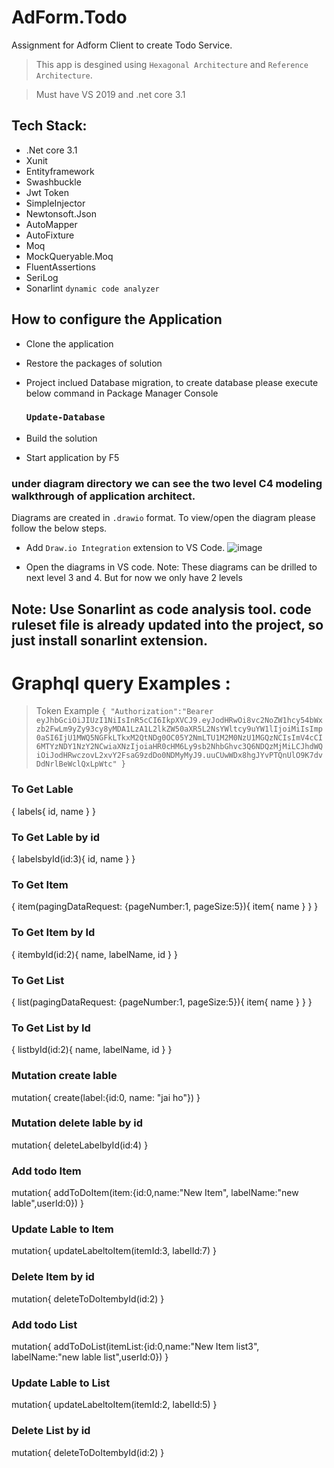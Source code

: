 # AdForm.Todo
Assignment for Adform Client to create Todo Service.
 > This app is desgined using `Hexagonal Architecture` and `Reference Architecture`.

 > Must have VS 2019 and .net core 3.1
## Tech Stack:
* .Net core 3.1
* Xunit
* Entityframework
* Swashbuckle
* Jwt Token
* SimpleInjector
* Newtonsoft.Json
* AutoMapper
* AutoFixture
* Moq
* MockQueryable.Moq
* FluentAssertions
* SeriLog
* Sonarlint `dynamic code analyzer`

## How to configure the Application
* Clone the application 
* Restore the packages of solution
* Project inclued Database migration, to create database please execute below command in Package Manager Console
    ### `Update-Database`

* Build the solution 
* Start application by F5
### under diagram directory we can see the two level C4 modeling walkthrough of application architect.
Diagrams are created in `.drawio` format. To view/open the diagram please follow the below steps.
* Add `Draw.io Integration` extension to VS Code. 
![image](https://user-images.githubusercontent.com/15344216/138424800-3b294fc9-7e9e-48b6-9c2e-655365fda44d.png)

* Open the diagrams in VS code. 
Note: These diagrams can be drilled to next level 3 and 4. But for now we only have 2 levels

## Note: Use Sonarlint as code analysis tool. code ruleset file is already updated into the project, so just install sonarlint extension.


# Graphql query Examples : 

> Token Example
`{
  "Authorization":"Bearer eyJhbGciOiJIUzI1NiIsInR5cCI6IkpXVCJ9.eyJodHRwOi8vc2NoZW1hcy54bWxzb2FwLm9yZy93cy8yMDA1LzA1L2lkZW50aXR5L2NsYWltcy9uYW1lIjoiMiIsImp0aSI6IjU1MWQ5NGFkLTkxM2QtNDg0OC05Y2NmLTU1M2M0NzU1MGQzNCIsImV4cCI6MTYzNDY1NzY2NCwiaXNzIjoiaHR0cHM6Ly9sb2NhbGhvc3Q6NDQzMjMiLCJhdWQiOiJodHRwczovL2xvY2FsaG9zdDo0NDMyMyJ9.uuCUwWDx8hgJYvPTQnUlO9K7dvDdNrlBeWclQxLpWtc"
}`

### To Get Lable
{
 labels{
  id,
  name
}
}

### To Get Lable by id
{
 labelsbyId(id:3){
  id,
  name
}
}


### To Get Item
{
 item(pagingDataRequest: {pageNumber:1, pageSize:5}){
 item{
  name
}
}
}

### To Get Item by Id
{
 itembyId(id:2){
  name,
  labelName,
  id
}
}

### To Get List
{
 list(pagingDataRequest: {pageNumber:1, pageSize:5}){
 item{
  name
}
}
}

### To Get List by Id
{
 listbyId(id:2){
name,
  labelName,
  id
}
}

###  Mutation create lable
mutation{
  create(label:{id:0, name: "jai ho"})
}

###  Mutation delete lable by id
mutation{
  deleteLabelbyId(id:4)
}

###  Add todo Item
mutation{
  addToDoItem(item:{id:0,name:"New Item", labelName:"new lable",userId:0})
}

###  Update Lable to Item
mutation{
  updateLabeltoItem(itemId:3, labelId:7)
}

###  Delete Item by id
mutation{
  deleteToDoItembyId(id:2)
}

###  Add todo List
mutation{
  addToDoList(itemList:{id:0,name:"New Item list3", labelName:"new lable list",userId:0})
}

###  Update Lable to List
mutation{
  updateLabeltoItem(itemId:2, labelId:5)
}

###  Delete List by id
mutation{
  deleteToDoItembyId(id:2)
}
